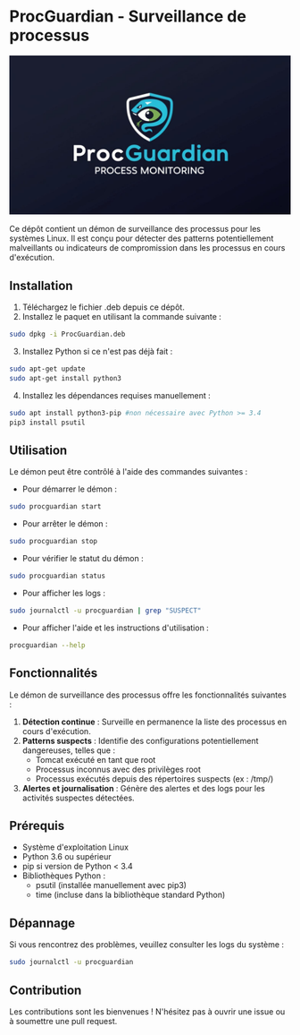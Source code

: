 
# ProcGuardian - Surveillance de processus

![ProcGuardian Logo](logo.jpg "ProcGuardian - Surveillance de processus")

Ce dépôt contient un démon de surveillance des processus pour les systèmes Linux. Il est conçu pour détecter des patterns potentiellement malveillants ou indicateurs de compromission dans les processus en cours d'exécution.

## Installation

1. Téléchargez le fichier .deb depuis ce dépôt.
2. Installez le paquet en utilisant la commande suivante :
```bash
sudo dpkg -i ProcGuardian.deb
```

3. Installez Python si ce n'est pas déjà fait :
```bash
sudo apt-get update
sudo apt-get install python3
```

4. Installez les dépendances requises manuellement :
```bash
sudo apt install python3-pip #non nécessaire avec Python >= 3.4
pip3 install psutil
```


## Utilisation

Le démon peut être contrôlé à l'aide des commandes suivantes :

- Pour démarrer le démon :

```bash
sudo procguardian start
```

- Pour arrêter le démon :

```bash
sudo procguardian stop
```

- Pour vérifier le statut du démon :

```bash
sudo procguardian status
```
- Pour afficher les logs :
```bash
sudo journalctl -u procguardian | grep "SUSPECT"
```
- Pour afficher l'aide et les instructions d'utilisation :

```bash
procguardian --help
```


## Fonctionnalités

Le démon de surveillance des processus offre les fonctionnalités suivantes :

1. **Détection continue** : Surveille en permanence la liste des processus en cours d'exécution.
2. **Patterns suspects** : Identifie des configurations potentiellement dangereuses, telles que :
    - Tomcat exécuté en tant que root
    - Processus inconnus avec des privilèges root
    - Processus exécutés depuis des répertoires suspects (ex : /tmp/)
3. **Alertes et journalisation** : Génère des alertes et des logs pour les activités suspectes détectées.

## Prérequis

- Système d'exploitation Linux
- Python 3.6 ou supérieur
- pip si version de Python < 3.4
- Bibliothèques Python :
    - psutil (installée manuellement avec pip3)
    - time (incluse dans la bibliothèque standard Python)


## Dépannage

Si vous rencontrez des problèmes, veuillez consulter les logs du système :

```bash
sudo journalctl -u procguardian
```


## Contribution

Les contributions sont les bienvenues ! N'hésitez pas à ouvrir une issue ou à soumettre une pull request.

